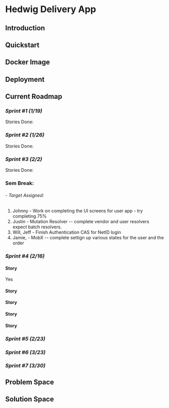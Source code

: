 # Hedwig Delivery App
## Introduction
## Quickstart
## Docker Image
## Deployment
## Current Roadmap


### **_Sprint #1 (1/19)_**
Stories Done:

### **_Sprint #2 (1/26)_**
Stories Done:

### **_Sprint #3 (2/2)_**
Stories Done:

### Sem Break:
###### - Target Assigned:
1. Johnny - Work on completing the UI screens for user app - try completing 75%
2. Justin - Mutation Resolver -- complete vendor and user resolvers expect batch resolvers.
3. Will, Jeff - Finish Authentication CAS for NetID login
4. Jamie, - MobX -- complete settign up various states for the user and the order

### **_Sprint #4 (2/16)_**

#### **Story**
Yes
#### **Story**
#### **Story**
#### **Story**
#### **Story**

### **_Sprint #5 (2/23)_**
### **_Sprint #6 (3/23)_**
### **_Sprint #7 (3/30)_**

## Problem Space
## Solution Space


